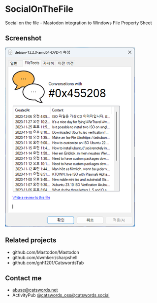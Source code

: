 # SocialOnTheFile
Social on the file - Mastodon integration to Windows File Property Sheet

## Screenshot
![Screenshot](screenshot.png)

## Related projects
* github.com/Mastodon/Mastodon
* github.com/dwmkerr/sharpshell
* github.com/gnh1201/CatswordsTab

## Contact me
- abuse@catswords.net
- ActivityPub [@catswords_oss@catswords.social](https://catswords.social/@catswords_oss)
